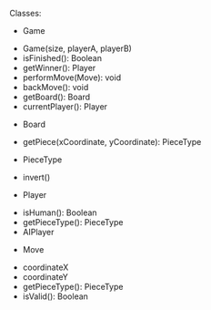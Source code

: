 Classes:

* Game
 - Game(size, playerA, playerB)
 - isFinished(): Boolean
 - getWinner(): Player
 - performMove(Move): void
 - backMove(): void
 - getBoard(): Board
 - currentPlayer(): Player
* Board
 - getPiece(xCoordinate, yCoordinate): PieceType
* PieceType
 - invert()
* Player
 - isHuman(): Boolean
 - getPieceType(): PieceType
  - AIPlayer
* Move
 - coordinateX
 - coordinateY
 - getPieceType(): PieceType
 - isValid(): Boolean
